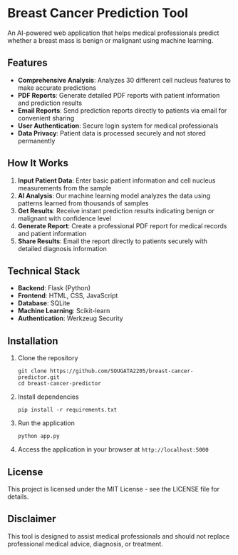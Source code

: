 ﻿# Breast Cancer Prediction Tool

An AI-powered web application that helps medical professionals predict whether a breast mass is benign or malignant using machine learning.

## Features

- **Comprehensive Analysis**: Analyzes 30 different cell nucleus features to make accurate predictions
- **PDF Reports**: Generate detailed PDF reports with patient information and prediction results
- **Email Reports**: Send prediction reports directly to patients via email for convenient sharing
- **User Authentication**: Secure login system for medical professionals
- **Data Privacy**: Patient data is processed securely and not stored permanently

## How It Works

1. **Input Patient Data**: Enter basic patient information and cell nucleus measurements from the sample
2. **AI Analysis**: Our machine learning model analyzes the data using patterns learned from thousands of samples
3. **Get Results**: Receive instant prediction results indicating benign or malignant with confidence level
4. **Generate Report**: Create a professional PDF report for medical records and patient information
5. **Share Results**: Email the report directly to patients securely with detailed diagnosis information

## Technical Stack

- **Backend**: Flask (Python)
- **Frontend**: HTML, CSS, JavaScript
- **Database**: SQLite
- **Machine Learning**: Scikit-learn
- **Authentication**: Werkzeug Security

## Installation

1. Clone the repository
   ```
   git clone https://github.com/SOUGATA2205/breast-cancer-predictor.git
   cd breast-cancer-predictor
   ```

2. Install dependencies
   ```
   pip install -r requirements.txt
   ```

3. Run the application
   ```
   python app.py
   ```

4. Access the application in your browser at `http://localhost:5000`

## License

This project is licensed under the MIT License - see the LICENSE file for details.

## Disclaimer

This tool is designed to assist medical professionals and should not replace professional medical advice, diagnosis, or treatment.
